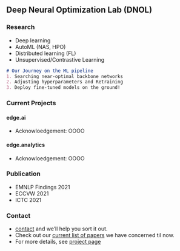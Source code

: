 ## Deep Neural Optimization Lab (DNOL)

### Research
- Deep learning
- AutoML (NAS, HPO)
- Distributed learning (FL)
- Unsupervised/Contrastive Learning

```markdown
# Our Journey on the ML pipeline
1. Searching near-optimal backbone networks
2. Adjusting hyperparameters and Retraining
3. Deploy fine-tuned models on the ground!
```

### Current Projects

#### edge.ai
- Acknowloedgement: OOOO

#### edge.analytics
- Acknowloedgement: OOOO

### Publication
- EMNLP Findings 2021
- ECCVW 2021
- ICTC 2021

### Contact
- [contact](yhmoon@etri.re.kr) and we’ll help you sort it out.
- Check out our [current list of papers](https://github.com/etri-edgeai/etri-edgeai.github.io/wiki/References) we have concerned til now.
- For more details, see [project page](https://etri-edgeai.github.io)
